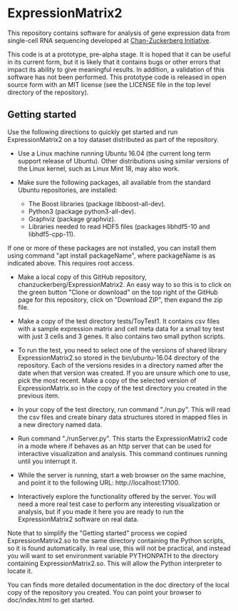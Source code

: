 # ExpressionMatrix2

This repository contains software for analysis of gene expression data from single-cell RNA sequencing developed at [Chan-Zuckerberg Initiative](https://chanzuckerberg.com).

This code is at a prototype, pre-alpha stage. It is hoped that it can be useful in its current form, but it is likely that it contains bugs or other errors that impact its ability to give meaningful results. In addition, a validation of this software has not been performed. This prototype code is released in open source form with an MIT license (see the LICENSE file in the top level directory of the repository). 

## Getting started

Use the following directions to quickly get started and run ExpressionMatrix2 on a toy dataset distributed as part of the repository.

- Use a Linux machine running Ubuntu 16.04 (the current long term support release of Ubuntu). Other distributions using similar versions of the Linux kernel, such as Linux Mint 18, may also work.

- Make sure the following packages, all available from the standard Ubuntu repositories, are installed:
    * The Boost libraries (package libboost-all-dev).
    * Python3 (package python3-all-dev).
    * Graphviz (package graphviz). 
    * Libraries needed to read HDF5 files (packages libhdf5-10 and libhdf5-cpp-11).

If one or more of these packages are not installed, you can install them using command "apt install packageName", where packageName is as indicated above. This requires root access.

- Make a local copy of this GitHub repository, chanzuckerberg/ExpressionMatrix2. An easy way to so this is to click on the green button "Clone or download" on the top right of the GitHub page for this repository, click on "Download ZIP", then expand the zip file.

- Make a copy of the test directory tests/ToyTest1. It contains csv files with a sample expression matrix and cell meta data for a small toy test with just 3 cells and 3 genes. It also contains two small python scripts.

- To run the test, you need to select one of the versions of shared library ExpressionMatrix2.so stored in the bin/ubuntu-16.04 directory of the repository. Each of the versions resides in a directory named after the date when that version was created. If you are unsure which one to use, pick the most recent. Make a copy of the selected version of ExpressionMatrix.so in the copy of the test directory you created in the previous item.

- In your copy of the test directory, run command "./run.py". This will read the csv files and create binary data structures stored in mapped files in a new directory named data.

- Run command "./runServer.py". This starts the ExpressionMatrix2 code in a mode where if behaves as an http server that can be used for interactive visualization and analysis. This command continues running until you interrupt it.

- While the server is running, start a web browser on the same machine, and point it to the following URL: http://localhost:17100.

- Interactively explore the functionality offered by the server. You will need a more real test case to perform any interesting visualization or analysis, but if you made it here you are ready to run the ExpressionMatrix2 software on real data. 

Note that to simplify the "Getting started" process we copied ExpressionMatrix2.so to the same directory containing the Python scripts, so it is found automatically. In real use, this will not be practical, and instead you will want to set environment variable PYTHONPATH to the directory containing ExpressionMatrix2.so. This will allow the Python interpreter to locate it. 

You can finds more detailed documentation in the doc directory of the local copy of the repository you created. You can point your browser to doc/index.html to get started.

